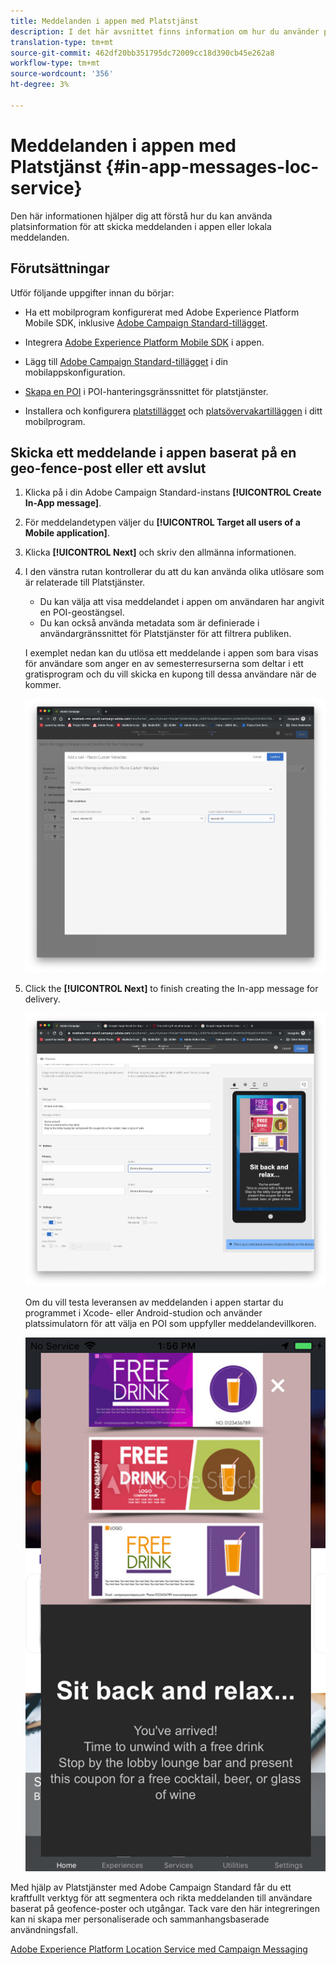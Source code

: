 ```yaml
---
title: Meddelanden i appen med Platstjänst
description: I det här avsnittet finns information om hur du använder push-meddelanden i Campaign Standard med meddelanden i appen i Campaign Standard.
translation-type: tm+mt
source-git-commit: 462df20bb351795dc72009cc18d390cb45e262a8
workflow-type: tm+mt
source-wordcount: '356'
ht-degree: 3%

---
```



# Meddelanden i appen med Platstjänst {#in-app-messages-loc-service}

Den här informationen hjälper dig att förstå hur du kan använda platsinformation för att skicka meddelanden i appen eller lokala meddelanden.

## Förutsättningar

Utför följande uppgifter innan du börjar:

* Ha ett mobilprogram konfigurerat med Adobe Experience Platform Mobile SDK, inklusive [Adobe Campaign Standard-tillägget](https://aep-sdks.gitbook.io/docs/using-mobile-extensions/adobe-campaign-standard).

* Integrera [Adobe Experience Platform Mobile SDK](https://aep-sdks.gitbook.io/docs/getting-started/get-the-sdk) i appen.
* Lägg till [Adobe Campaign Standard-tillägget](https://aep-sdks.gitbook.io/docs/using-mobile-extensions/adobe-campaign-standard) i din mobilappskonfiguration.

* [Skapa en POI](/help/poi-mgmt-ui/create-a-poi-ui.md) i POI-hanteringsgränssnittet för platstjänster.

* Installera och konfigurera [platstillägget](/help/places-ext-aep-sdks/places-extension/places-extension.md) och [platsövervakartilläggen](/help/places-ext-aep-sdks/places-monitor-extension/places-monitor-extension.md) i ditt mobilprogram.

## Skicka ett meddelande i appen baserat på en geo-fence-post eller ett avslut

1. Klicka på i din Adobe Campaign Standard-instans **[!UICONTROL Create In-App message]**.
1. För meddelandetypen väljer du **[!UICONTROL Target all users of a Mobile application]**.
1. Klicka **[!UICONTROL Next]** och skriv den allmänna informationen.
1. I den vänstra rutan kontrollerar du att du kan använda olika utlösare som är relaterade till Platstjänster.

   * Du kan välja att visa meddelandet i appen om användaren har angivit en POI-geostängsel.
   * Du kan också använda metadata som är definierade i användargränssnittet för Platstjänster för att filtrera publiken.

   I exemplet nedan kan du utlösa ett meddelande i appen som bara visas för användare som anger en av semesterresurserna som deltar i ett gratisprogram och du vill skicka en kupong till dessa användare när de kommer.

   ![&quot;Platsmetadata för meddelanden i appen&quot;](/help/assets/last-entered-vacation.png)

1. Click the **[!UICONTROL Next]** to finish creating the In-app message for delivery.

   ![&quot;create an event&quot;](/help/assets/prepare-ACS.png)

   Om du vill testa leveransen av meddelanden i appen startar du programmet i Xcode- eller Android-studion och använder platssimulatorn för att välja en POI som uppfyller meddelandevillkoren.

   ![&quot;Dragkupong&quot;](/help/assets/drink-coupon-on-app.png)

Med hjälp av Platstjänster med Adobe Campaign Standard får du ett kraftfullt verktyg för att segmentera och rikta meddelanden till användare baserat på geofence-poster och utgångar. Tack vare den här integreringen kan ni skapa mer personaliserade och sammanhangsbaserade användningsfall.

<!--I changed this embed to a link to pass validation. We should not link to youtube videos, so please upload this to MCP-->

[Adobe Experience Platform Location Service med Campaign Messaging](https://www.youtube.com/watch?v=ikiTTQw9c-o)

